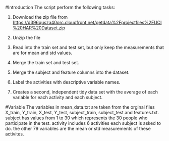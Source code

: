 #Introduction
The script perform the following tasks:

1. Download the zip file from https://d396qusza40orc.cloudfront.net/getdata%2Fprojectfiles%2FUCI%20HAR%20Dataset.zip

2. Unzip the file

3. Read into the train set and test set, but only keep the measurements that are for mean and std values.

4. Merge the train set and test set.

5. Merge the subject and feature columns into the dataset.

6. Label the activities with descriptive variable names.

7. Creates a second, independent tidy data set with the average of each variable for each activity and each subject.

#Variable
The variables in mean_data.txt are taken from the orginal files X_train, Y_train, X_test, Y_test, subject_train, subject_test and features.txt. 
subject has values from 1 to 30 which represents the 30 people who participate in the test.
activity includes 6 activities each subject is asked to do.
the other 79 variables are the mean or std measurements of these activites.
